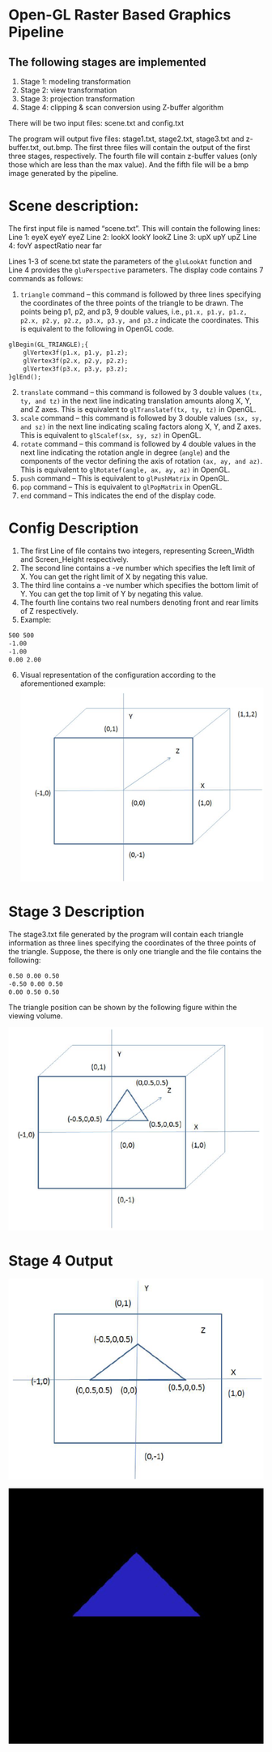 # Open-GL Raster Based Graphics Pipeline

## The following stages are implemented
1. Stage 1: modeling transformation
2. Stage 2: view transformation
3. Stage 3: projection transformation
4. Stage 4: clipping & scan conversion using Z-buffer algorithm

There will be two input files: scene.txt and config.txt

The program will output five files: stage1.txt, stage2.txt, stage3.txt and z-buffer.txt, out.bmp. 
The first three files will contain the output of the first three stages, respectively. The fourth file will contain z-buffer values (only those which are less than the max value). 
And the fifth file will be a bmp image generated by the pipeline.

# Scene description:
The first input file is named “scene.txt”. This will contain the following lines:
Line 1: eyeX eyeY eyeZ
Line 2: lookX lookY lookZ
Line 3: upX upY upZ
Line 4: fovY aspectRatio near far

Lines 1-3 of scene.txt state the parameters of the `gluLookAt` function and Line 4 provides the `gluPerspective` parameters.
The display code contains 7 commands as follows:
1. `triangle` command – this command is followed by three lines specifying the coordinates
of the three points of the triangle to be drawn. The points being p1, p2, and p3, 9 double
values, i.e., `p1.x, p1.y, p1.z, p2.x, p2.y, p2.z, p3.x, p3.y, and p3.z` indicate the coordinates.
This is equivalent to the following in OpenGL code.
```
glBegin(GL_TRIANGLE);{
	glVertex3f(p1.x, p1.y, p1.z);
	glVertex3f(p2.x, p2.y, p2.z);
	glVertex3f(p3.x, p3.y, p3.z);
}glEnd();
```
2. `translate` command – this command is followed by 3 double values `(tx, ty, and tz)` in the next line indicating translation amounts along X, Y, and Z axes. This is equivalent to `glTranslatef(tx, ty, tz)` in OpenGL.
3. `scale` command – this command is followed by 3 double values `(sx, sy, and sz)` in the next line indicating scaling factors along X, Y, and Z axes. This is equivalent to `glScalef(sx, sy, sz)` in OpenGL.
4. `rotate` command – this command is followed by 4 double values in the next line indicating the rotation angle in degree (`angle`) and the components of the vector defining the axis of rotation `(ax, ay, and az)`. This is equivalent to `glRotatef(angle, ax, ay, az)` in OpenGL.
5. `push` command – This is equivalent to `glPushMatrix` in OpenGL.
6. `pop` command – This is equivalent to `glPopMatrix` in OpenGL.
7. `end` command – This indicates the end of the display code.

# Config Description
1. The first Line of file contains two integers, representing Screen_Width and Screen_Height respectively.
2. The second line contains a -ve number which specifies the left limit of X. You can get the right limit of X by negating this value.
3. The third line contains a -ve number which specifies the bottom limit of Y. You can get the top limit of Y by negating this value.
4. The fourth line contains two real numbers denoting front and rear limits of Z respectively.
5. Example:
```
500 500
-1.00
-1.00
0.00 2.00
```
6. Visual representation of the configuration according to the aforementioned example:
![Example One][exampleOne]

[exampleOne]: https://github.com/nafiz6/OpenGL-RasterBasedGraphicsPipeline/blob/master/examples/example1.png "Example One"

# Stage 3 Description
The stage3.txt file generated by the program will contain each triangle information as three lines specifying the coordinates of the three points of the triangle. Suppose, the there is only one triangle and the file contains the following:
```
0.50 0.00 0.50
-0.50 0.00 0.50
0.00 0.50 0.50
```
The triangle position can be shown by the following figure within the viewing volume.


![Example Two][exampleTwo]

[exampleTwo]: https://github.com/nafiz6/OpenGL-RasterBasedGraphicsPipeline/blob/master/examples/example2.png "Example Two"

# Stage 4 Output
![Example Three][exampleThree]

[exampleThree]: https://github.com/nafiz6/OpenGL-RasterBasedGraphicsPipeline/blob/master/examples/example3.png "Example Three"

![Example Four][exampleFour]

[exampleFour]: https://github.com/nafiz6/OpenGL-RasterBasedGraphicsPipeline/blob/master/examples/example4.png "Example Four"

